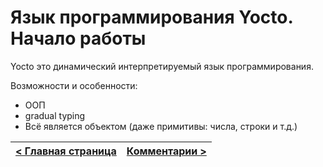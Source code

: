 # Язык программирования Yocto. Начало работы
Yocto это динамический интерпретируемый язык программирования.

Возможности и особенности:
- ООП
- gradual typing
- Всё является объектом (даже примитивы: числа, строки и т.д.)


| [< Главная страница](https://github.com/hazer-hazer/Yocto) | [Комментарии >](comments.md) |
| - | - |

